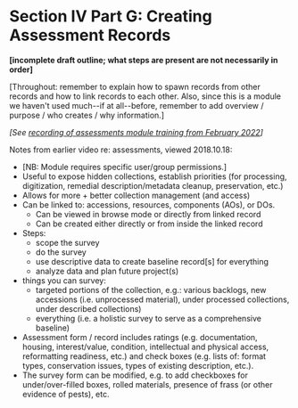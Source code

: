 # Section IV Part G: Creating Assessment Records

**[incomplete draft outline; what steps are present are not necessarily in order]**

[Throughout: remember to explain how to spawn records from other records and how to link records to each other.  Also, since this is a module we haven't used much--if at all--before, remember to add overview / purpose / who creates / why information.]

*[See [recording of assessments module training from February 2022](https://www.youtube.com/watch?v=h1lmWsrkz4U)]*

Notes from earlier video re: assessments, viewed 2018.10.18:

- [NB: Module requires specific user/group permissions.]
- Useful to expose hidden collections, establish priorities (for processing, digitization, remedial description/metadata cleanup, preservation, etc.)
- Allows for more + better collection management (and access)
- Can be linked to: accessions, resources, components (AOs), or DOs.
  - Can be viewed in browse mode or directly from linked record
  - Can be created either directly or from inside the linked record
- Steps:
  - scope the survey
  - do the survey
  - use descriptive data to create baseline record[s] for everything
  - analyze data and plan future project(s)
- things you can survey:
  - targeted portions of the collection, e.g.: various backlogs, new accessions (i.e. unprocessed material), under processed collections, under described collections)
  - everything (i.e. a holistic survey to serve as a comprehensive baseline)
- Assessment form / record includes ratings (e.g. documentation, housing, interest/value, condition, intellectual and physical access, reformatting readiness, etc.) and check boxes (e.g. lists of: format types, conservation issues, types of existing description, etc.).
- The survey form can be modified, e.g. to add checkboxes for under/over-filled boxes, rolled materials, presence of frass (or other evidence of pests), etc.
